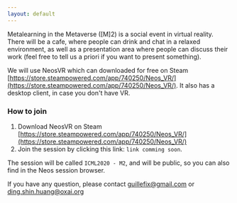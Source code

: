 ```yaml
---
layout: default
---
```


Metalearning in the Metaverse ([M]2) is a social event in virtual reality. There will be a cafe, where people can drink and chat in a relaxed environment, as well as a presentation area where people can discuss their work (feel free to tell us a priori if you want to present something).

We will use NeosVR which can downloaded for free on Steam [https://store.steampowered.com/app/740250/Neos_VR/](https://store.steampowered.com/app/740250/Neos_VR/). It also has a desktop client, in case you don't have VR.

### How to join

1. Download NeosVR on Steam [https://store.steampowered.com/app/740250/Neos_VR/](https://store.steampowered.com/app/740250/Neos_VR/)
2. Join the session by clicking this link: `link comming soon`.

The session will be called `ICML2020 - M2`, and will be public, so you can also find in the Neos session browser.

If you have any question, please contact guillefix@gmail.com or ding.shin.huang@oxai.org
